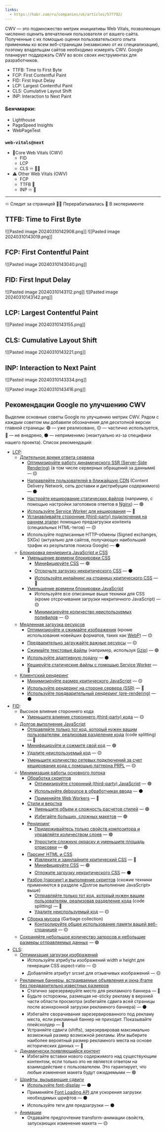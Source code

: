 ```yaml
---
links:
  - https://habr.com/ru/companies/vk/articles/577792/
---
```

CWV — это подмножество метрик инициативы Web Vitals, позволяющих численно оценить впечатления пользователя от вашего сайта. Полученные с их помощью оценки пользовательского опыта применимы ко всем веб-страницам (независимо от их специализации), поэтому владельцам сайтов необходимо измерять CWV. Google планирует поддержать CWV во всех своих инструментах для разработчиков.

- TTFB: Time to First Byte
- FCP: First Contentful Paint
- FID: First Input Delay
- LCP: Largest Contentful Paint
- CLS: Cumulative Layout Shift
- INP: Interaction to Next Paint

### Бенчмарки:
- Lighthouse
- PageSpeed Insights
- WebPageTest

### `web-vitals@next`

- ﻿﻿🚧Core Web Vitals (CWV)
	- ﻿﻿FID
	- ﻿﻿LCP
	- ﻿﻿CLS ♾️ 👨‍🔬
- ﻿﻿⚠️ Other Web Vitals (OWV)
	- ﻿﻿FCP
	- ﻿﻿TTFB 🧪
	- ﻿﻿INP ♾️ 🧪
---
♾️ Следит за страницей
👨‍🔬 Перерабатывалась
🧪 В эксперименте

## TTFB: Time to First Byte
![[Pasted image 20240310142908.png]]
![[Pasted image 20240310143019.png]]
## FCP: First Contentful Paint
![[Pasted image 20240310143040.png]]
## FID: First Input Delay
![[Pasted image 20240310143112.png]]
![[Pasted image 20240310143142.png]]
## LCP: Largest Contentful Paint
![[Pasted image 20240310143155.png]]
## CLS: Cumulative Layout Shift
![[Pasted image 20240310143221.png]]
## INP: Interaction to Next Paint

![[Pasted image 20240310143334.png]]


![[Pasted image 20240310143416.png]]

## Рекомендации Google по улучшению CWV

Выделим основные советы Google по улучшению метрик CWV. Рядом с каждым советом мы добавили обозначения для десктопной версии главной страницы: 🟢 — уже реализовано, 🟡 — частично используется, 🔴 — не внедрено, ⚫️ — неприменимо (неактуально из-за специфики нашего проекта). Список рекомендаций:  
  

- [LCP](https://web.dev/optimize-lcp/):  
    - [Длительное время ответа сервера](https://web.dev/optimize-lcp/#slow-servers)  
        - [Оптимизируйте работу динамического SSR (Server-Side Rendering)](https://web.dev/optimize-lcp/#optimize-your-server) (в том числе серверных обращений за данными) — 🟡
        - [Направляйте пользователей в ближайшую CDN](https://web.dev/optimize-lcp/#route-users-to-a-nearby-cdn) (Content Delivery Network, сеть доставки и дистрибуции содержимого) — ⚫️
        - [Настройте кеширование статических файлов](https://web.dev/optimize-lcp/#cache-assets) (например, с помощью настройки заголовков ответов в [Nginx](https://www.nginx.com/)) — 🟢
        - [Используйте Service Worker для кеширования](https://web.dev/optimize-lcp/#serve-html-pages-cache-first) — 🔴
        - [Устанавливайте сторонние (third-party) подключения на раннем этапе](https://web.dev/optimize-lcp/#establish-third-party-connections-early)с помощью предзагрузки контента (специальных HTML-тегов) — 🟡
        - Используйте подписанные HTTP-обмены (Signed exchanges, SXGs) (актуально для сайтов, получающих наибольший трафик из результатов поиска Google) — ⚫️
    - [Блокировка рендеринга JavaScript и CSS](https://web.dev/optimize-lcp/#render-blocking-resources)  
        - [Уменьшение времени блокировки CSS](https://web.dev/optimize-lcp/#reduce-css-blocking-time)  
            - [Минифицируйте CSS](https://web.dev/optimize-lcp/#minify-css) — 🟢
            - [Отсрочьте загрузку некритического CSS](https://web.dev/defer-non-critical-css/) — ⚫️
            - [Используйте инлайнинг на страницу критического CSS](https://web.dev/optimize-lcp/#inline-critical-css) — 🔴
        - [Уменьшение времени блокировки JavaScript](https://web.dev/optimize-lcp/#reduce-javascript-blocking-time)  
            - Используйте все описанные выше техники для CSS (кроме отсрочивания загрузки некритичного JavaScript) — 🟡 
            - [Минимизируйте количество неиспользуемых полифилов](https://web.dev/serve-modern-code-to-modern-browsers/) — 🟡
    - [Медленная загрузка ресурсов](https://web.dev/optimize-lcp/#slow-resource-load-times)  
        - [Оптимизируйте и сжимайте изображения](https://web.dev/optimize-lcp/#optimize-and-compress-images) (кроме использования новейших форматов, таких как [WebP](https://developers.google.com/speed/webp)) — 🟡 
        - [Предварительно загружайте важные ресурсы](https://web.dev/optimize-lcp/#preload-important-resources) — 🟡
        - [Сжимайте текстовые файлы](https://web.dev/optimize-lcp/#compress-text-files) (например, используя [Gzip](https://www.youtube.com/watch?v=whGwm0Lky2s&feature=youtu.be&t=14m11s)) — 🟢
        - [Используйте адаптивную подачу](https://web.dev/optimize-lcp/#adaptive-serving) — ⚫️
        - [Кешируйте статические файлы с помощью Service Worker](https://web.dev/optimize-lcp/#cache-assets-using-a-service-worker) — 🔴
    - [Клиентский рендеринг](https://web.dev/optimize-lcp/#client-side-rendering)  
        - [Минимизируйте размер критического JavaScript](https://web.dev/optimize-lcp/#minimize-critical-javascript) — 🟡
        - [Используйте рендеринг на стороне сервера (SSR)](https://web.dev/optimize-lcp/#use-server-side-rendering) — 🔴
        - [Используйте предварительный рендеринг (pre-rendering)](https://web.dev/optimize-lcp/#use-pre-rendering) — ⚫️
- [FID](https://web.dev/optimize-fid/):  
    - Высокое влияние стороннего кода  
        - [Уменьшите влияние стороннего (third-party) кода](https://web.dev/third-party-summary/) — 🟡
    - [Долгое выполнение JavaScript](https://web.dev/bootup-time/)  
        - [Отправляйте только тот код, который нужен вашим пользователям, реализовав разделение кода](https://web.dev/reduce-javascript-payloads-with-code-splitting) (code splitting) — 🔴
        - [Минифицируйте и сожмите свой код](https://web.dev/reduce-network-payloads-using-text-compression) — 🟢
        - [Удалите неиспользуемый код](https://web.dev/remove-unused-code) — 🟡
        - [Уменьшите количество сетевых подключений за счет кеширования кода с помощью паттерна PRPL](https://web.dev/apply-instant-loading-with-prpl) — 🟡
    - [Минимизация работы основного потока](https://web.dev/mainthread-work-breakdown/)  
        - [Обработка скриптов](https://web.dev/mainthread-work-breakdown/#script-evaluation)  
            - [Оптимизируйте сторонний (third-party) JavaScript](https://web.dev/fast/#optimize-your-third-party-resources) — 🟢
            - [Используйте debounce в обработчиках ввода](https://developers.google.com/web/fundamentals/performance/rendering/debounce-your-input-handlers) — ⚫️
            - [Применяйте Web Workers](https://web.dev/off-main-thread/) — 🔴
        - [Стили и верстка](https://web.dev/mainthread-work-breakdown/#style-and-layout)  
            - [Уменьшите объем и сложность расчетов стилей](https://developers.google.com/web/fundamentals/performance/rendering/reduce-the-scope-and-complexity-of-style-calculations) — 🟢
            - [Избегайте больших, сложных макетов](https://developers.google.com/web/fundamentals/performance/rendering/avoid-large-complex-layouts-and-layout-thrashing?hl%3Dru&sa=D&source=editors&ust=1631606786869000&usg=AOvVaw0HTjG64tlkDd33-4bkrJAH) — 🟢
        - [Рендеринг](https://web.dev/mainthread-work-breakdown/#rendering)  
            - [Придерживайтесь только свойств композитора и управляйте количеством слоев](https://developers.google.com/web/fundamentals/performance/rendering/stick-to-compositor-only-properties-and-manage-layer-count) — 🟢
            - [Упростите сложную окраску и уменьшите площадь отрисовки](https://developers.google.com/web/fundamentals/performance/rendering/simplify-paint-complexity-and-reduce-paint-areas) — 🟢
        - [Парсинг HTML и CSS](https://web.dev/mainthread-work-breakdown/#parsing-html-and-css)  
            - [Извлеките и заинлайните критический CSS](https://web.dev/extract-critical-css/) — 🔴
            - [Минифицируйте CSS](https://web.dev/minify-css/) — 🟢
            - [Отложите загрузку некритического CSS](https://web.dev/defer-non-critical-css/) — ⚫️
        - [Разбор (парсинг) и выполнение скриптов](https://web.dev/mainthread-work-breakdown/#script-parsing-and-compilation) (схожие техники применяются в разделе «Долгое выполнение JavaScript» выше)  
            - [Отправляйте только тот код, который нужен вашим пользователям, реализовав разделение кода](https://web.dev/reduce-javascript-payloads-with-code-splitting/) (code splitting) — 🔴
            - [Удалите неиспользуемый код](https://web.dev/remove-unused-code) — 🟡
        - [Сборка мусора](https://web.dev/mainthread-work-breakdown/#garbage-collection) (Garbage collection)  
            - [Контролируйте общее использование памяти вашей веб-страницей](https://web.dev/monitor-total-page-memory-usage/) — 🟡
    - [Сохраняйте небольшое количество запросов и небольшие размеры отправляемых данных](https://web.dev/resource-summary/) — 🟢
- [CLS](https://web.dev/optimize-cls/):  
    - [Оптимизация загрузки изображений](https://web.dev/optimize-cls/#modern-best-practice)  
        - Используйте атрибуты изображений width и height для генерации CSS aspect-ratio — 🟡
        - Добавляйте атрибут srcset для отзывчивых изображений — 🟡
    - [Рекламные баннеры, встраиваемые объявления и окна iframe без предварительно известных размеров](https://web.dev/optimize-cls/#ads-embeds-and-iframes-without-dimensions)  
        - Статично зарезервируйте место для рекламного баннера — 🔴
        - Будьте осторожны, размещая не-sticky рекламу в верхней части области просмотра (избегайте сдвига всей страницы после асинхронной загрузки рекламного баннера) — ⚫️
        - Избегайте сворачивания зарезервированного под рекламу места, если рекламный баннер не приходит. Показывайте плейсхолдер — 🔴
        - Устраняйте сдвиги (shifts), зарезервировав максимально возможный размер возможной рекламы. Или выберите наиболее вероятный размер рекламного места на основе исторических данных — 🔴
    - [Динамически появляющийся контент](https://web.dev/optimize-cls/#dynamic-content)  
        - Избегайте вставки нового содержимого над существующим контентом, если только это не является ответом на взаимодействие с пользователем. Это гарантирует, что любые изменения макета будут ожидаемыми — 🟢
    - [Шрифты, вызывающие сдвиги](https://web.dev/optimize-cls/#web-fonts-causing-foutfoit)  
        - [Используйте font-display](https://web.dev/font-display/) — ⚫️
        - Применяйте [Font Loading API](https://web.dev/fast/#optimize-webfonts) для ускорения загрузки необходимых шрифтов — ⚫️
        - Используйте теги для предзагрузки — ⚫️
    - [Анимации](https://web.dev/optimize-cls/#animations)  
        - Отдавайте предпочтение transform-анимации свойств, запускающих изменение макета — 🟡